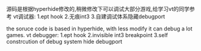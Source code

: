 源码是根据hyperhide修改的,稍微修改下可以调试大部分游戏,给学习vt的同学参考
vt调试器:
1.ept hook
2.无痕int3
3.自建调试体系隐藏debugport

the soruce code is based in hyperhide, with less modify it can debug a lot games.
vt debugger:
1.ept hook
2.invisible int3 breakpoint
3.self constrcution of debug system hide debugport
